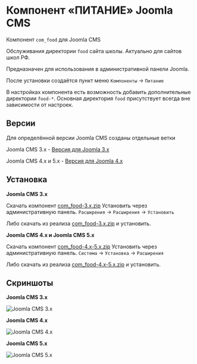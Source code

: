 # Компонент «ПИТАНИЕ» Joomla CMS

Компонент `com_food` для Joomla CMS

Обслуживания директории `food` сайта школы. Актуально для сайтов школ РФ.

Предназначен для использования в административной панели Joomla.

После установки создаётся пункт меню `Компоненты` -> `Питание`

В настройках компонента есть возможность добавить дополнительные директории `food-*`. Основная директория `food` присутствует всегда вне зависимости от настроек.

## Версии

Для определённой версии Joomla CMS созданы отдельные ветки

Joomla CMS 3.x - [Версия для Joomla 3.x](../../tree/3.x)

Joomla CMS 4.x и 5.x - [Версия для Joomla 4.x](../../tree/4.x-5.x)

## Установка

**Joomla CMS 3.x**

Скачать компонент [com_food-3.x.zip](../../blob/3.x/com_food-3.x.zip?raw=true)
Установить через административную панель. `Расширения` -> `Расширения` -> `Установить`

Либо скачать из реализа [com_food-3.x.zip](../../releases/latest/download/com_food-3.x.zip) и установить.

**Joomla CMS 4.x и Joomla CMS 5.x**

Скачать компонент [com_food-4.x-5.x.zip](../../blob/4.x-5.x/com_food-4.x-5.x.zip?raw=true)
Установить через административную панель. `Система` -> `Установка` -> `Расширения`

Либо скачать из реализа [com_food-4.x-5.x.zip](../../releases/latest/download/com_food-4.x-5.x.zip) и установить.

## Скриншоты

**Joomla CMS 3.x**

![Joomla CMS 3.x](../../blob/3.x/src/screen/com_food-3.x-0001.png?raw=true)

**Joomla CMS 4.x**

![Joomla CMS 4.x](../../blob/4.x-5.x/src/screen/com_food-4.x-5.x-0002.png?raw=true)

**Joomla CMS 5.x**

![Joomla CMS 5.x](../../blob/4.x-5.x/src/screen/com_food-4.x-5.x-0001.png?raw=true)
